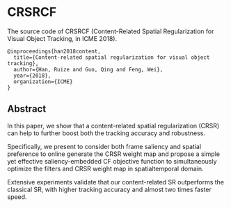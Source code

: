 # CRSRCF
The source code of CRSRCF (Content-Related Spatial Regularization for Visual Object Tracking, in ICME 2018). 

```
@inproceedings{han2018content,
  title={Content-related spatial regularization for visual object tracking},
  author={Han, Ruize and Guo, Qing and Feng, Wei},
  year={2018},
  organization={ICME}
}
```

## Abstract

In this paper, we show that a content-related spatial regularization (CRSR) can help to further boost both the tracking accuracy and robustness.  

Specifically, we present to consider both frame saliency and spatial preference to online generate the CRSR weight map and propose a simple yet effective saliency-embedded CF objective function to simultaneously optimize the filters and CRSR weight map in spatialtemporal domain.  

Extensive experiments validate that our content-related SR outperforms the classical SR, with higher tracking accuracy and almost two times faster speed.

